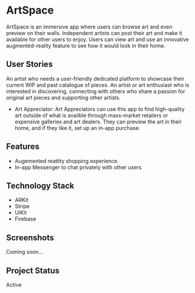 
# ArtSpace
ArtSpace is an immersive app where users can browse art and even preview on their walls. Independent artists can post their art and make it available for other users to enjoy. Users can view art and use an innovative augmented-reality feature to see how it would look in their home.

## User Stories
An artist who needs a user-friendly dedicated platform to showcase their current WIP and past catalogue of pieces.
An artist or art enthusiast who is interested in discovering, connecting with others who share a passion for original art pieces and supporting other artists. 

- Art Appreciator: Art Appreciators can use this app to find high-quality art outside of what is availble through mass-market retailers or expensive galleries and art dealers. They can preview the art in their home, and if they like it, set up an in-app purchase.

## Features
- Augemented reatlity shopping experience.
- In-app Messenger to chat privately with other users

## Technology Stack
- ARKit
- Stripe
- UIKit
- Firebase

## Screenshots
Coming soon...

## Project Status
Active
